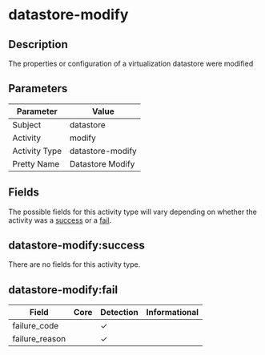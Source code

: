 datastore-modify
================

Description
-----------
The properties or configuration of a virtualization datastore were modified

Parameters
----------
| Parameter     | Value            |
| ------------- | ---------------- |
| Subject       | datastore        |
| Activity      | modify           |
| Activity Type | datastore-modify |
| Pretty Name   | Datastore Modify |


Fields
------

The possible fields for this activity type will vary depending on whether the activity was a [success](#datastore-modifysuccess) or a [fail](#datastore-modifyfail).


datastore-modify:success
------------------------

There are no fields for this activity type.


datastore-modify:fail
---------------------

| Field          | Core | Detection | Informational |
| -------------- | ---- | --------- | ------------- |
| failure_code   |      | &#10003;  |               |
| failure_reason |      | &#10003;  |               |